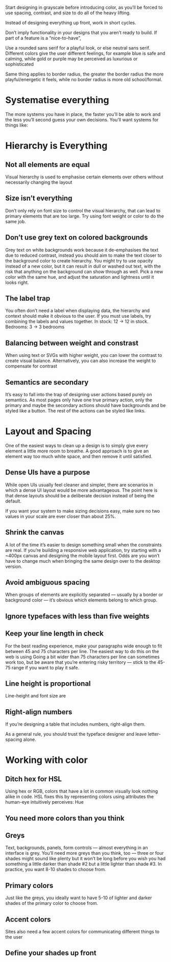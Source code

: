 Start designing in grayscale before introducing color, as you’ll be forced to use spacing, contrast, and size to do all of the heavy lifting.

Instead of designing everything up front, work in short cycles.

Don’t imply functionality in your designs that you aren’t ready to build.
If part of a feature is a “nice-to-have”,

Use a rounded sans serif for a playful look, or else neutral sans serif.
Different colors give the user different feelings, for example blue is safe and calming, while gold or purple may be perceived as luxurious or sophisticated

Same thing applies to border radius, the greater the border radius the more playful/energetic it feels, while no border radius is more old school/formal.

# Systematise everything

The more systems you have in place, the faster you’ll be able to work and the
less you’ll second guess your own decisions.
You’ll want systems for things like:

# Hierarchy is Everything

## Not all elements are equal

Visual hierarchy is used to emphasise certain elements over others without necessarily changing the layout

## Size isn’t everything

Don’t only rely on font size to control the visual hierarchy, that can lead to primary elements that are too large. Try using font weight or color to do the same job.

## Don’t use grey text on colored backgrounds

Grey text on white backgrounds work because it de-emphasises the text due to reduced contrast, instead you should aim to make the text closer to the background color to create hierarchy.
You might try to use opacity instead of a new color, but it can result in dull or washed out text, with the risk that anything on the background can show through as well.
Pick a new color with the same hue, and adjust the saturation and lightness until it looks right.

## The label trap

You often don’t need a label when displaying data, the hierarchy and context should make it obvious to the user.
If you must use labels, try combining the labels and values together. In stock: 12 → 12 in stock. Bedrooms: 3 → 3 bedrooms

## Balancing between weight and constrast

When using text or SVGs with higher weight, you can lower the contrast to create visual balance.
Alternatively, you can also increase the weight to compensate for contrast

## Semantics are secondary

It’s easy to fall into the trap of designing user actions based purely on semantics. As most pages only have one true primary action, only the primary and maybe the secondary actions should have backgrounds and be styled like a button. The rest of the actions can be styled like links.

# Layout and Spacing

One of the easiest ways to clean up a design is to simply give every element a little more room to breathe.
A good approach is to give an element way too much white space, and then remove it until satisfied.

## Dense UIs have a purpose

While open UIs usually feel cleaner and simpler, there are scenarios in which a dense UI layout would be more advantageous. The point here is that dense layouts should be a deliberate decision instead of being the default.

If you want your system to make sizing decisions easy, make sure no two values in your scale are ever closer than about 25%.

## Shrink the canvas

A lot of the time it’s easier to design something small when the constraints are real.
If you’re building a responsive web application, try starting with a ~400px canvas and designing the mobile layout first. Odds are you won’t have to change much when bringing the same design over to the desktop version.

## Avoid ambiguous spacing

When groups of elements are explicitly separated — usually by a border or background color — it’s obvious which elements belong to which group.

## Ignore typefaces with less than five weights

## Keep your line length in check

For the best reading experience, make your paragraphs wide enough to fit between 45 and 75 characters per line. The easiest way to do this on the web is using
Going a bit wider than 75 characters per line can sometimes work too, but be aware that you’re entering risky territory — stick to the 45-75 range if you want to play it safe.

## Line height is proportional

Line-height and font size are

## Right-align numbers

If you’re designing a table that includes numbers, right-align them.

As a general rule, you should trust the typeface designer and leave letter-spacing alone.

# Working with color

## Ditch hex for HSL

Using hex or RGB, colors that have a lot in common visually look nothing alike in code.
HSL fixes this by representing colors using attributes the human-eye
intuitively perceives:
Hue

## You need more colors than you think

## Greys

Text, backgrounds, panels, form controls — almost everything in an interface
is grey.
You’ll need more greys than you think, too — three or four shades might
sound like plenty but it won’t be long before you wish you had something a
little darker than shade #2 but a little lighter than shade #3.
In practice, you want 8-10 shades to choose from.

## Primary colors

Just like the greys, you ideally want to have 5-10 of lighter and darker shades of the primary color to choose from.

## Accent colors

Sites also need a few accent colors for communicating different things to the user

## Define your shades up front

